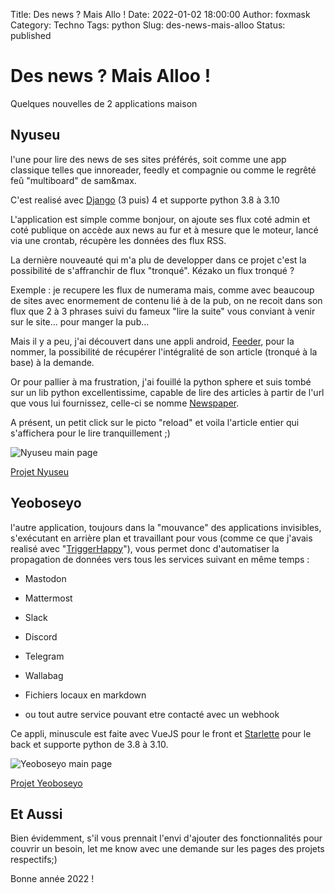 Title: Des news ? Mais Allo !
Date: 2022-01-02 18:00:00
Author: foxmask
Category: Techno
Tags: python
Slug: des-news-mais-alloo
Status: published


# Des news ? Mais Alloo ! 



Quelques nouvelles de 2 applications maison 



## Nyuseu

l'une pour lire des news de ses sites préférés, soit comme une app classique telles que innoreader, feedly et compagnie ou comme le regrêté feû "multiboard" de sam&max.



C'est realisé avec [Django](https://www.djangoproject.com/) (3 puis) 4 et supporte python 3.8 à 3.10



L'application est simple comme bonjour, on ajoute ses flux coté admin et coté publique on accède aux news au fur et à mesure que le moteur, lancé via une crontab, récupère les données des flux RSS.



La dernière nouveauté qui m'a plu de developper dans ce projet c'est la possibilité de s'affranchir de flux "tronqué". Kézako un flux tronqué ?



Exemple : je recupere les flux de numerama mais, comme avec beaucoup de sites avec enormement de contenu lié à de la pub, on ne recoit dans son flux que 2 à 3 phrases suivi du fameux "lire la suite" vous conviant à venir sur le site... pour manger la pub... 

Mais il y a peu, j'ai découvert dans une appli android, [Feeder](https://gitlab.com/spacecowboy/Feeder), pour la nommer, la possibilité de récupérer l'intégralité de son article (tronqué à la base) à la demande.

Or pour pallier à ma frustration, j'ai fouillé la python sphere et suis tombé sur un lib python excellentissime, capable de lire des articles à partir de l'url que vous lui fournissez, celle-ci se nomme [Newspaper](https://github.com/codelucas/newspaper).

A présent, un petit click sur le picto "reload" et voila l'article entier qui s'affichera pour le lire tranquillement ;)



![Nyuseu main page](https://framagit.org/annyong/nyuseu/-/raw/master/nyuseu/doc/screenshot.png)

[Projet Nyuseu](https://framagit.org/annyong/nyuseu/)

## Yeoboseyo 

l'autre application, toujours dans la "mouvance" des applications invisibles, s'exécutant en arrière plan et travaillant pour vous (comme ce que j'avais realisé avec "[TriggerHappy](https://github.com/foxmask/django-th/)"), vous permet donc d'automatiser la propagation de données vers tous les services suivant en même temps :

* Mastodon

* Mattermost

* Slack

* Discord

* Telegram

* Wallabag

* Fichiers locaux en markdown

* ou tout autre service pouvant etre contacté avec un webhook



Ce appli, minuscule est faite avec VueJS pour le front et [Starlette](https://starlette.io) pour le back et supporte python de 3.8 à 3.10.

![Yeoboseyo main page](https://framagit.org/annyong/yeoboseyo/-/raw/master/doc/Yeoboseyo_list.png)

[Projet Yeoboseyo](https://framagit.org/annyong/yeoboseyo/)

## Et Aussi

Bien évidemment, s'il vous prennait l'envi d'ajouter des fonctionnalités pour couvrir un besoin, let me know avec une demande sur les pages des projets respectifs;)


Bonne année 2022 !
